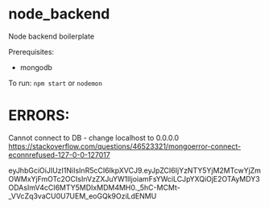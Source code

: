 # node_backend
Node backend boilerplate

Prerequisites:
- mongodb

To run:
`npm start` or `nodemon`


# ERRORS:
Cannot connect to DB - change localhost to 0.0.0.0
https://stackoverflow.com/questions/46523321/mongoerror-connect-econnrefused-127-0-0-127017

eyJhbGciOiJIUzI1NiIsInR5cCI6IkpXVCJ9.eyJpZCI6IjYzNTY5YjM2MTcwYjZmOWMxYjFmOTc2OCIsInVzZXJuYW1lIjoiamFsYWciLCJpYXQiOjE2OTAyMDY3ODAsImV4cCI6MTY5MDIxMDM4MH0._5hC-MCMt-_VVcZq3vaCU0U7UEM_eoGQk9OziLdENMU
